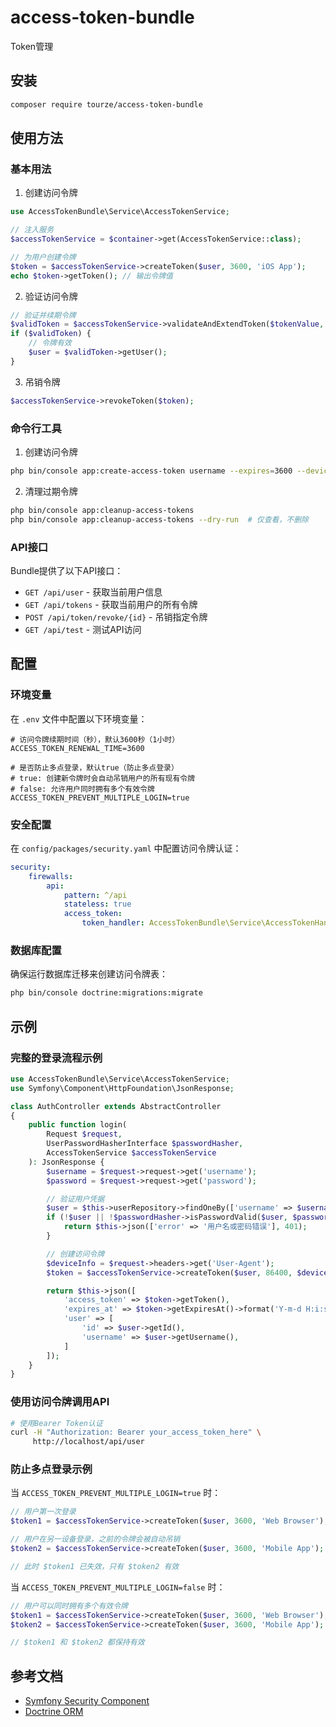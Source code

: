 # access-token-bundle

Token管理

## 安装

```bash
composer require tourze/access-token-bundle
```

## 使用方法

### 基本用法

1. 创建访问令牌

```php
use AccessTokenBundle\Service\AccessTokenService;

// 注入服务
$accessTokenService = $container->get(AccessTokenService::class);

// 为用户创建令牌
$token = $accessTokenService->createToken($user, 3600, 'iOS App');
echo $token->getToken(); // 输出令牌值
```

2. 验证访问令牌

```php
// 验证并续期令牌
$validToken = $accessTokenService->validateAndExtendToken($tokenValue, 3600);
if ($validToken) {
    // 令牌有效
    $user = $validToken->getUser();
}
```

3. 吊销令牌

```php
$accessTokenService->revokeToken($token);
```

### 命令行工具

1. 创建访问令牌

```bash
php bin/console app:create-access-token username --expires=3600 --device="Mobile App"
```

2. 清理过期令牌

```bash
php bin/console app:cleanup-access-tokens
php bin/console app:cleanup-access-tokens --dry-run  # 仅查看，不删除
```

### API接口

Bundle提供了以下API接口：

- `GET /api/user` - 获取当前用户信息
- `GET /api/tokens` - 获取当前用户的所有令牌
- `POST /api/token/revoke/{id}` - 吊销指定令牌
- `GET /api/test` - 测试API访问

## 配置

### 环境变量

在 `.env` 文件中配置以下环境变量：

```env
# 访问令牌续期时间（秒），默认3600秒（1小时）
ACCESS_TOKEN_RENEWAL_TIME=3600

# 是否防止多点登录，默认true（防止多点登录）
# true: 创建新令牌时会自动吊销用户的所有现有令牌
# false: 允许用户同时拥有多个有效令牌
ACCESS_TOKEN_PREVENT_MULTIPLE_LOGIN=true
```

### 安全配置

在 `config/packages/security.yaml` 中配置访问令牌认证：

```yaml
security:
    firewalls:
        api:
            pattern: ^/api
            stateless: true
            access_token:
                token_handler: AccessTokenBundle\Service\AccessTokenHandler
```

### 数据库配置

确保运行数据库迁移来创建访问令牌表：

```bash
php bin/console doctrine:migrations:migrate
```

## 示例

### 完整的登录流程示例

```php
use AccessTokenBundle\Service\AccessTokenService;
use Symfony\Component\HttpFoundation\JsonResponse;

class AuthController extends AbstractController
{
    public function login(
        Request $request,
        UserPasswordHasherInterface $passwordHasher,
        AccessTokenService $accessTokenService
    ): JsonResponse {
        $username = $request->request->get('username');
        $password = $request->request->get('password');

        // 验证用户凭据
        $user = $this->userRepository->findOneBy(['username' => $username]);
        if (!$user || !$passwordHasher->isPasswordValid($user, $password)) {
            return $this->json(['error' => '用户名或密码错误'], 401);
        }

        // 创建访问令牌
        $deviceInfo = $request->headers->get('User-Agent');
        $token = $accessTokenService->createToken($user, 86400, $deviceInfo);

        return $this->json([
            'access_token' => $token->getToken(),
            'expires_at' => $token->getExpiresAt()->format('Y-m-d H:i:s'),
            'user' => [
                'id' => $user->getId(),
                'username' => $user->getUsername(),
            ]
        ]);
    }
}
```

### 使用访问令牌调用API

```bash
# 使用Bearer Token认证
curl -H "Authorization: Bearer your_access_token_here" \
     http://localhost/api/user
```

### 防止多点登录示例

当 `ACCESS_TOKEN_PREVENT_MULTIPLE_LOGIN=true` 时：

```php
// 用户第一次登录
$token1 = $accessTokenService->createToken($user, 3600, 'Web Browser');

// 用户在另一设备登录，之前的令牌会被自动吊销
$token2 = $accessTokenService->createToken($user, 3600, 'Mobile App');

// 此时 $token1 已失效，只有 $token2 有效
```

当 `ACCESS_TOKEN_PREVENT_MULTIPLE_LOGIN=false` 时：

```php
// 用户可以同时拥有多个有效令牌
$token1 = $accessTokenService->createToken($user, 3600, 'Web Browser');
$token2 = $accessTokenService->createToken($user, 3600, 'Mobile App');

// $token1 和 $token2 都保持有效
```

## 参考文档

- [Symfony Security Component](https://symfony.com/doc/current/security.html)
- [Doctrine ORM](https://www.doctrine-project.org/projects/orm.html)

